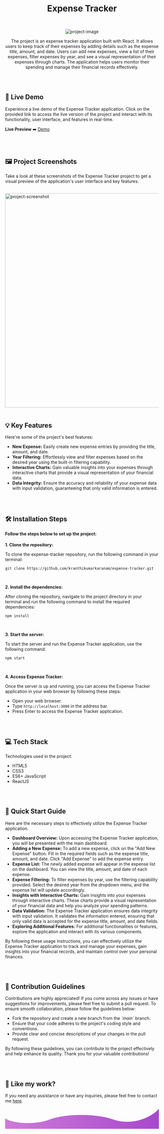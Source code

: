 <h1 align="center" id="title">Expense Tracker</h1>

<br>

<p align="center"><img src="https://socialify.git.ci/kranthikumarkaranam/expense-tracker/image?description=1&amp;descriptionEditable=Efficiently%20Managing%20Personal%20Finances%3A%20An%20Expense%20Tracking%20Solution&amp;font=Raleway&amp;forks=1&amp;issues=1&amp;language=1&amp;name=1&amp;owner=1&amp;pattern=Plus&amp;pulls=1&amp;stargazers=1&amp;theme=Auto" alt="project-image"></p>

<p align="center" id="description" >The project is an expense tracker application built with React. It allows users to keep track of their expenses by adding details such as the expense title, amount, and date. Users can add new expenses, view a list of their expenses, filter expenses by year, and see a visual representation of their expenses through charts. The application helps users monitor their spending and manage their financial records effectively.</p>

<br>
<br>

<h2>🚀 Live Demo</h2>

<p>Experience a live demo of the Expense Tracker application. Click on the provided link to access the live version of the project and interact with its functionality, user interface, and features in real-time.</p>

**Live Preview** ➡️ [Demo](https://kranthikumarkaranam.github.io/expense-tracker/)

<br>
<br>

<h2>🖼️ Project Screenshots</h2>

<p>Take a look at these screenshots of the Expense Tracker project to get a visual preview of the application's user interface and key features.</p>

<br>

<img src="https://kranthi-kumar.netlify.app/static/media/Expense%20Tracker.104f7f0b5924d543a740.jpg" alt="project-screenshot" width="1920" height="700/">
  
<br>
<br>

<h2>💡 Key Features</h2>

Here're some of the project's best features:

* __New Expense:__ Easily create new expense entries by providing the title, amount, and date.
* __Year Filtering:__ Effortlessly view and filter expenses based on the desired year using the built-in filtering capability.
* __Interactive Charts:__ Gain valuable insights into your expenses through interactive charts that provide a visual representation of your financial data.
* __Data Integrity:__ Ensure the accuracy and reliability of your expense data with input validation, guaranteeing that only valid information is entered.

<br>
<br>

<h2>🛠️ Installation Steps</h2>
<h4>Follow the steps below to set up the project:</h4>

<p style="font-weight: bold;">1. Clone the repository:</p>
To clone the expense-tracker repository, run the following command in your terminal:

```
git clone https://github.com/kranthikumarkaranam/expense-tracker.git
```

<br>

<p style="font-weight: bold;">2. Install the dependencies:</p>
After cloning the repository, navigate to the project directory in your terminal and run the following command to install the required dependencies:

```
npm install
```

<br>

<p style="font-weight: bold;">3. Start the server:</p>
To start the server and run the Expense Tracker application, use the following command:

```
npm start
```

<br>

<p style="font-weight: bold;">4. Access Expense Tracker:</p>
Once the server is up and running, you can access the Expense Tracker application in your web browser by following these steps:

* Open your web browser.
* Type `http://localhost:3000` in the address bar.
* Press Enter to access the Expense Tracker application.

<br>
<br>

<h2>💻 Tech Stack</h2>

Technologies used in the project:

* HTML5
* CSS3
* ES6+ JavaScript
* ReactJS

<br>
<br>

<h2>📌 Quick Start Guide</h2>
<p>Here are the necessary steps to effectively utilize the Expense Tracker application.</p>

- __Dashboard Overview:__ Upon accessing the Expense Tracker application, you will be presented with the main dashboard.
- __Adding a New Expense:__ To add a new expense, click on the "Add New Expense" button. Fill in the required fields such as the expense title, amount, and date. Click "Add Expense" to add the expense entry.
-  __Expense List:__ The newly added expense will appear in the expense list on the dashboard. You can view the title, amount, and date of each expense.
- __Expense Filtering:__ To filter expenses by year, use the filtering capability provided. Select the desired year from the dropdown menu, and the expense list will update accordingly.
- __Insights with Interactive Charts:__ Gain insights into your expenses through interactive charts. These charts provide a visual representation of your financial data and help you analyze your spending patterns.
- __Data Validation:__ The Expense Tracker application ensures data integrity with input validation. It validates the information entered, ensuring that only valid data is accepted for the expense title, amount, and date fields.
- __Exploring Additional Features:__ For additional functionalities or features, explore the application and interact with its various components.

By following these usage instructions, you can effectively utilize the Expense Tracker application to track and manage your expenses, gain insights into your financial records, and maintain control over your personal finances.

<br>
<br>

<h2>🍰 Contribution Guidelines</h2>

Contributions are highly appreciated! If you come across any issues or have suggestions for improvements, please feel free to submit a pull request. To ensure smooth collaboration, please follow the guidelines below:

* Fork the repository and create a new branch from the _\`main\`_ branch.
* Ensure that your code adheres to the project's coding style and conventions.
* Provide clear and concise descriptions of your changes in the pull request.

By following these guidelines, you can contribute to the project effectively and help enhance its quality. Thank you for your valuable contributions!

<br>
<br>

<h2>💖 Like my work?</h2>

<p>If you need any assistance or have any inquiries, please feel free to contact me <a href="mailto:2019271@iiitdmj.ac.in" target="_blank" rel="noopener noreferrer">here</a>.</p>

<svg width="1140" height="156" viewBox="0 0 1140 156" fill="none" xmlns="http://www.w3.org/2000/svg">
    <g clip-path="url(#clip0)">
    <path d="M804.971 88C952.171 138 1100.47 63 1146.47 0.499997L1204.97 -72L1204.97 447L-14.5293 447L-31.5293 52.5001C20.0707 123.3 219.471 129.793 327.971 88.0001C436.471 46.2074 657.771 38 804.971 88Z" fill="url(#paint0_linear)"/>
    </g>
    <defs>
    <linearGradient id="paint0_linear" x1="-65.0293" y1="335" x2="1189.97" y2="-85" gradientUnits="userSpaceOnUse">
    <stop stop-color="#d281d9"/>
    <stop offset="1" stop-color="#a343cb"/>
    </linearGradient>
    <clipPath id="clip0">
    <rect width="1140" height="156" fill="white" transform="translate(1140 156) rotate(180)"/>
    </clipPath>
    </defs>
</svg>
